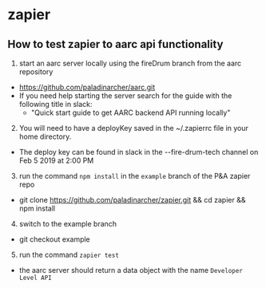 # zapier
## How to test zapier to aarc api functionality
1) start an aarc server locally using the fireDrum branch from the aarc repository
* https://github.com/paladinarcher/aarc.git
* If you need help starting the server search for the guide with the following title in slack:
  * "Quick start guide to get AARC backend API running locally"
2) You will need to have a deployKey saved in the ~/.zapierrc file in your home directory. 
* The deploy key can be found in slack in the --fire-drum-tech channel on Feb 5 2019 at 2:00 PM
3) run the command `npm install` in the `example` branch of the P&A zapier repo
* git clone https://github.com/paladinarcher/zapier.git && cd zapier && npm install
4) switch to the example branch
* git checkout example
5) run the command `zapier test`
* the aarc server should return a data object with the name `Developer Level API`
